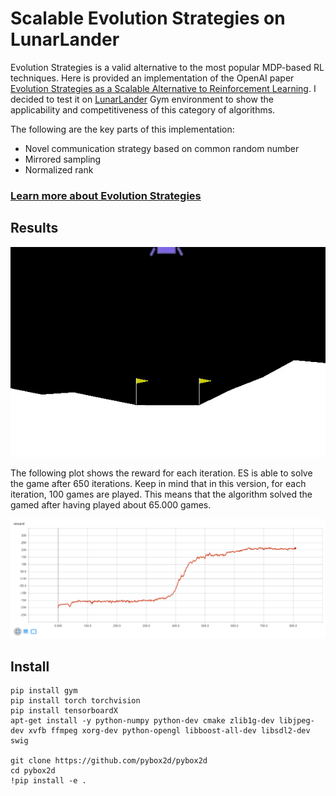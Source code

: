 # Scalable Evolution Strategies on LunarLander

Evolution Strategies is a valid alternative to the most popular MDP-based RL techniques. Here is provided an implementation of the OpenAI paper [Evolution Strategies as a
Scalable Alternative to Reinforcement Learning](https://arxiv.org/pdf/1703.03864.pdf). I decided to test it on [LunarLander](https://gym.openai.com/envs/LunarLanderContinuous-v2/) Gym environment to show the applicability and competitiveness of this category of algorithms.

The following are the key parts of this implementation:
- Novel communication strategy based on common random number
- Mirrored sampling
- Normalized rank


### [Learn more about Evolution Strategies](../README.md)



## Results

![LunarLander](imgs/LunarLanderContinuous.gif)

The following plot shows the reward for each iteration. ES is able to solve the game after 650 iterations. Keep in mind that in this version, for each iteration, 100 games are played. This means that the algorithm solved the gamed after having played about 65.000 games.

![results](imgs/plot_rewards.PNG)


## Install

```
pip install gym
pip install torch torchvision
pip install tensorboardX
apt-get install -y python-numpy python-dev cmake zlib1g-dev libjpeg-dev xvfb ffmpeg xorg-dev python-opengl libboost-all-dev libsdl2-dev swig

git clone https://github.com/pybox2d/pybox2d
cd pybox2d
!pip install -e .
```

